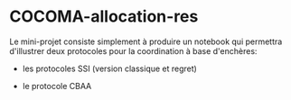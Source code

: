 # COCOMA-allocation-res

Le mini-projet consiste simplement à produire un notebook qui permettra d'illustrer deux protocoles pour la coordination à base d'enchères:

- les protocoles SSI (version classique et regret)

- le protocole CBAA 
